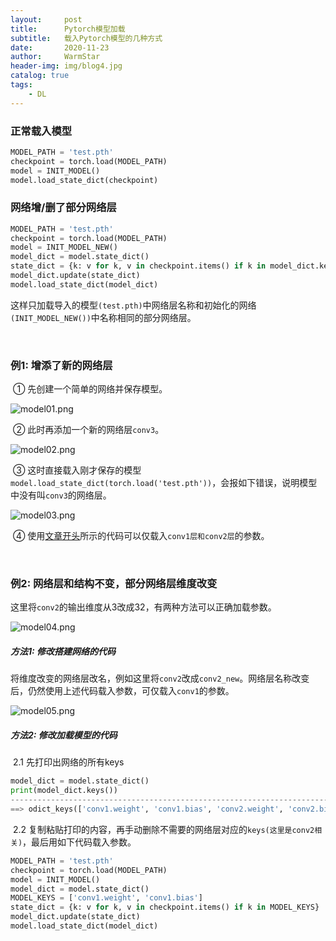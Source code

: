 ```yaml
---
layout:     post   				    
title:      Pytorch模型加载 				
subtitle:   载入Pytorch模型的几种方式 
date:       2020-11-23 				
author:     WarmStar 						
header-img: img/blog4.jpg 	
catalog: true 				
tags:							
    - DL
---
```


### 正常载入模型

```python
MODEL_PATH = 'test.pth'
checkpoint = torch.load(MODEL_PATH)
model = INIT_MODEL() 
model.load_state_dict(checkpoint)
```



### 网络增/删了部分网络层

```python
MODEL_PATH = 'test.pth'
checkpoint = torch.load(MODEL_PATH)
model = INIT_MODEL_NEW() 
model_dict = model.state_dict()
state_dict = {k: v for k, v in checkpoint.items() if k in model_dict.keys()}
model_dict.update(state_dict)
model.load_state_dict(model_dict)
```

这样只加载导入的模型`(test.pth)`中网络层名称和初始化的网络`(INIT_MODEL_NEW())`中名称相同的部分网络层。

 <br/>

### 例1: 增添了新的网络层

​	① 先创建一个简单的网络并保存模型。

![model01.png](https://e.im5i.com/2020/11/27/model01.png)

​	② 此时再添加一个新的网络层`conv3`。

![model02.png](https://e.im5i.com/2020/11/27/model02.png)

​	③ 这时直接载入刚才保存的模型`model.load_state_dict(torch.load('test.pth'))`，会报如下错误，说明模型中没有叫`conv3`的网络层。

![model03.png](https://e.im5i.com/2020/11/27/model03.png)

​	④ 使用[文章开头](#网络增/删了部分网络层)所示的代码可以仅载入`conv1层和conv2层`的参数。

 <br/>

### 例2: 网络层和结构不变，部分网络层维度改变

这里将`conv2`的输出维度从3改成32，有两种方法可以正确加载参数。

![model04.png](https://e.im5i.com/2020/11/27/model04.png)

##### 方法1: 修改搭建网络的代码

​	将维度改变的网络层改名，例如这里将`conv2`改成`conv2_new`。网络层名称改变后，仍然使用上述代码载入参数，可仅载入`conv1`的参数。

![model05.png](https://e.im5i.com/2020/11/27/model05.png)



##### 方法2: 修改加载模型的代码

​	2.1 先打印出网络的所有keys

```python
model_dict = model.state_dict()
print(model_dict.keys())
----------------------------------------------------------------------------
==> odict_keys(['conv1.weight', 'conv1.bias', 'conv2.weight', 'conv2.bias'])
```

​	2.2 复制粘贴打印的内容，再手动删除不需要的网络层对应的`keys(这里是conv2相关)`，最后用如下代码载入参数。

```python
MODEL_PATH = 'test.pth'
checkpoint = torch.load(MODEL_PATH)
model = INIT_MODEL() 
model_dict = model.state_dict()
MODEL_KEYS = ['conv1.weight', 'conv1.bias']
state_dict = {k: v for k, v in checkpoint.items() if k in MODEL_KEYS}
model_dict.update(state_dict)
model.load_state_dict(model_dict)
```

